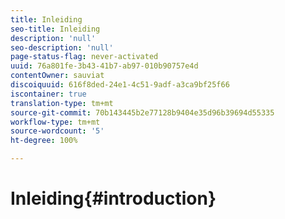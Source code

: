 ```yaml
---
title: Inleiding
seo-title: Inleiding
description: 'null'
seo-description: 'null'
page-status-flag: never-activated
uuid: 76a801fe-3b43-41b7-ab97-010b90757e4d
contentOwner: sauviat
discoiquuid: 616f8ded-24e1-4c51-9adf-a3ca9bf25f66
iscontainer: true
translation-type: tm+mt
source-git-commit: 70b143445b2e77128b9404e35d96b39694d55335
workflow-type: tm+mt
source-wordcount: '5'
ht-degree: 100%

---
```



# Inleiding{#introduction}


